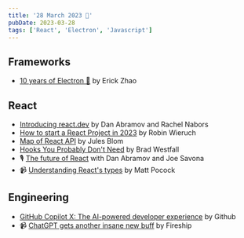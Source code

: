 ```yaml
---
title: '28 March 2023 🎉'
pubDate: 2023-03-28
tags: ['React', 'Electron', 'Javascript']
---
```


## Frameworks
* [10 years of Electron 🎉](https://www.electronjs.org/blog/10-years-of-electron) by Erick Zhao

## React
* [Introducing react.dev](https://react.dev/blog/2023/03/16/introducing-react-dev) by Dan Abramov and Rachel Nabors
* [How to start a React Project in 2023](https://www.robinwieruch.de/react-starter) by Robin Wieruch
* [Map of React API](https://julesblom.com/writing/map-of-react-api) by Jules Blom
* [Hooks You Probably Don't Need](https://reacttraining.com/blog/hooks-you-probably-dont-need) by Brad Westfall
* 🎙 [The future of React](https://changelog.com/jsparty/267) with Dan Abramov and Joe Savona
* 📹 [Understanding React's types](https://www.youtube.com/watch?v=u_zorjh9kru) by Matt Pocock

## Engineering
* [GitHub Copilot X: The AI-powered developer experience](https://github.blog/2023-03-22-github-copilot-x-the-ai-powered-developer-experience) by Github
* 📹 [ChatGPT gets another insane new buff](https://www.youtube.com/watch?v=mpnh1ytt66w) by Fireship